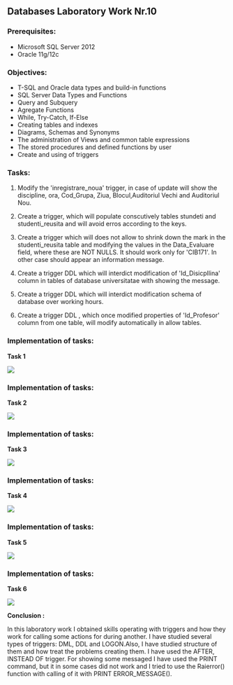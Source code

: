 ## Databases Laboratory Work Nr.10


### Prerequisites:
  - Microsoft SQL Server 2012
  - Oracle 11g/12c

### Objectives:
  - T-SQL and Oracle data types and build-in functions
  - SQL Server Data Types and Functions
  - Query and Subquery
  - Agregate Functions
  - While, Try-Catch, If-Else
  - Creating tables and indexes
  - Diagrams, Schemas and Synonyms
  - The administration of Views and common table expressions
  - The stored procedures and defined functions by user
  - Create and using of triggers
  
 ### Tasks: 
 
 1. Modify the 'inregistrare_noua' trigger, in case of update will show the discipline, ora, Cod_Grupa, Ziua, Blocul,Auditoriul
 Vechi and Auditoriul Nou.  
 
 2. Create a trigger, which will populate conscutively tables stundeti and studenti_reusita and will avoid erros according to the
 keys. 
 
 3. Create a trigger which will does not allow to shrink down the mark in the studenti_reusita table and modifying the values in the
 Data_Evaluare field, where these are NOT NULLS. It should work only for 'CIB171'. In other case should appear an information
 message. 
 
 4. Create a trigger DDL which will interdict modification of 'Id_Disicpllina' column  in tables of database universitatae with
 showing the message. 
 
 5. Create a trigger DDL which will interdict modification schema of database over working hours. 
 
 6. Create a trigger DDL , which once modified properties of 'Id_Profesor' column from one table, will modify automatically in allow
 tables. 
 
 
### Implementation of tasks: 
 
 **Task 1** 
 
 ![](https://github.com/bacal-t/BD-labs/blob/master/Laboratory_Work_N10/Screens/Task1.PNG) 


  ### Implementation of tasks: 
 
 **Task 2** 
 
 ![](https://github.com/bacal-t/BD-labs/blob/master/Laboratory_Work_N10/Screens/Task2.PNG)  

  ### Implementation of tasks: 
 
 **Task 3** 
 
 ![](https://github.com/bacal-t/BD-labs/blob/master/Laboratory_Work_N10/Screens/Task3.PNG)  


  ### Implementation of tasks: 
 
 **Task 4** 
 
 ![](https://github.com/bacal-t/BD-labs/blob/master/Laboratory_Work_N10/Screens/Task4.PNG)  

  ### Implementation of tasks: 
 
 **Task 5** 
 
 ![](https://github.com/bacal-t/BD-labs/blob/master/Laboratory_Work_N10/Screens/Task5.PNG)  

  ### Implementation of tasks: 
 
 **Task 6** 
 
 ![](https://github.com/bacal-t/BD-labs/blob/master/Laboratory_Work_N10/Screens/Task6.PNG)  


 **Conclusion :**  

In this laboratory work I obtained skills operating with triggers and how they work for calling some actions for during 
another. I have studied several types of triggers: DML, DDL and LOGON.Also, I have studied structure of them and how treat the
problems creating them. I have used the AFTER, INSTEAD OF trigger. For showing some messaged I have used the PRINT command, but 
it in some cases did not work and I tried to use the Raierror() function with calling of it with PRINT ERROR_MESSAGE().
 
 
 
 
 
